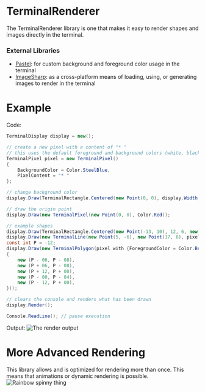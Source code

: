 # TerminalRenderer
The TerminalRenderer library is one that makes it easy to render shapes and images directly in the terminal.

### External Libraries
* [Pastel](https://github.com/silkfire/Pastel): for custom background and foreground color usage in the terminal
* [ImageSharp](https://github.com/SixLabors/ImageSharp): as a cross-platform means of loading, using, or generating images to render in the terminal

# Example

Code:
```csharp
TerminalDisplay display = new();

// create a new pixel with a content of "* "
// this uses the default foreground and background colors (white, black)
TerminalPixel pixel = new TerminalPixel()
{
    BackgroundColor = Color.SteelBlue,
    PixelContent = "* "
};

// change background color
display.Draw(TerminalRectangle.Centered(new Point(0, 0), display.Width, display.Height, new TerminalPixel(Color.SteelBlue)));

// draw the origin point
display.Draw(new TerminalPixel(new Point(0, 0), Color.Red));

// example shapes
display.Draw(TerminalRectangle.Centered(new Point(-13, 10), 12, 6, new TerminalPixel(Color.Coral)));
display.Draw(new TerminalLine(new Point(5, -6), new Point(17, 8), pixel with {ForegroundColor = Color.Chartreuse}));
const int P = -12;
display.Draw(new TerminalPolygon(pixel with {ForegroundColor = Color.Beige}, new Point[]
{
    new (P - 06, P - 08),
    new (P + 06, P - 08),
    new (P + 12, P + 00),
    new (P - 00, P - 04),
    new (P - 12, P + 00),
}));

// clears the console and renders what has been drawn
display.Render();

Console.ReadLine(); // pause execution
```
Output:
![The render output](https://i.imgur.com/u57ezfi.png)

# More Advanced Rendering
This library allows and is optimized for rendering more than once. This means that animations or dynamic rendering is possible.
![Rainbow spinny thing](https://i.imgur.com/GT6VjUg.gif)


